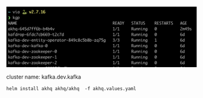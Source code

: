 ![alt text](./ss.png "ss")


cluster name: kafka.dev.kafka


```console
helm install akhq akhq/akhq  -f akhq.values.yaml
```

